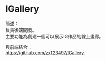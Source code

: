# IGallery    
簡述：  
負責後端開發。  
主要功能為創建一個可以展示IG作品的線上畫廊。  
  
與前端結合：  
https://github.com/zx123497/IGallery.
